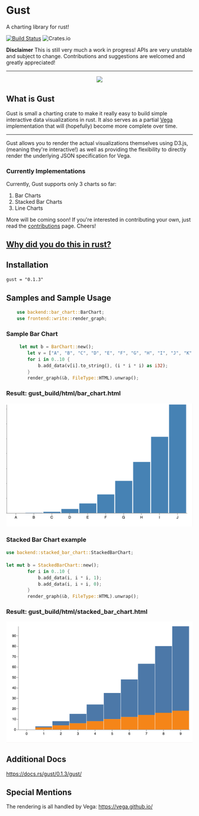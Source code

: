# Gust
A charting library for rust!

[![Build Status](https://travis-ci.org/saresend/Gust.svg?branch=master)](https://travis-ci.org/saresend/Gust.svg?branch=master)
![Crates.io](https://img.shields.io/crates/v/gust.svg)


**Disclaimer**
This is still very much a work in progress! APIs are very unstable and subject to change. Contributions and suggestions are welcomed and greatly appreciated! 

---
<p align="center">
<img src=https://d30y9cdsu7xlg0.cloudfront.net/png/43264-200.png>
</p>

## What is Gust ##

Gust is small a charting crate to make it really easy to build simple interactive data visualizations in rust. It also serves as a partial [Vega](http://vega.github.io/) implementation that will (hopefully) become more complete over time.

---

Gust allows you to render the actual visualizations themselves using D3.js, (meaning they're interactive!) as well as providing the flexibility to directly render the underlying JSON specification for Vega. 


### Currently Implementations ### 

Currently, Gust supports only 3 charts so far:

1. Bar Charts
2. Stacked Bar Charts
3. Line Charts

More will be coming soon! If you're interested in contributing your own, just read the [contributions](./CONTRIBUTING.md) page. Cheers!



## [Why did you do this in rust?](https://transitiontech.ca/random/RIIR) ## 

## Installation ## 
` gust = "0.1.3" `



## Samples and Sample Usage ## 

```rust
    use backend::bar_chart::BarChart;
    use frontend::write::render_graph;
```

### Sample Bar Chart ###
```rust
     let mut b = BarChart::new();
        let v = ["A", "B", "C", "D", "E", "F", "G", "H", "I", "J", "K", "L"];
        for i in 0..10 {
            b.add_data(v[i].to_string(), (i * i * i) as i32);
        }
        render_graph(&b, FileType::HTML).unwrap();
```
### Result: **gust_build/html/bar_chart.html** ###
![bar chart](./assets/bar_chart.png)

### Stacked Bar Chart example ### 
```rust
use backend::stacked_bar_chart::StackedBarChart;

let mut b = StackedBarChart::new();
        for i in 0..10 {
            b.add_data(i, i * i, 1);
            b.add_data(i, i + i, 0);
        }
        render_graph(&b, FileType::HTML).unwrap();
```
### Result: **gust_build/html/stacked_bar_chart.html** ### 
![stacked bar chart](./assets/stacked_bar.png)



## Additional Docs ## 
https://docs.rs/gust/0.1.3/gust/


## Special Mentions ## 
The rendering is all handled by Vega: https://vega.github.io/
